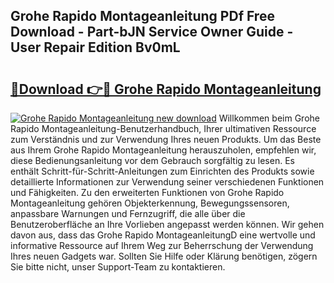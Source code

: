 ## Grohe Rapido Montageanleitung PDf Free Download - Part-bJN Service Owner Guide - User Repair Edition Bv0mL

# <h2><a href="http://df6wnsc.blite.top/?on=Grohe+Rapido+Montageanleitung">🔗Download 👉🔴 Grohe Rapido Montageanleitung</a></h2>

[![Grohe Rapido Montageanleitung new download](https://i.imgur.com/lujVjoI.png)](http://df6wnsc.blite.top/?on=Grohe+Rapido+Montageanleitung)
Willkommen beim Grohe Rapido Montageanleitung-Benutzerhandbuch, Ihrer ultimativen Ressource zum Verständnis und zur Verwendung Ihres neuen Produkts. Um das Beste aus Ihrem Grohe Rapido Montageanleitung herauszuholen, empfehlen wir, diese Bedienungsanleitung vor dem Gebrauch sorgfältig zu lesen. Es enthält Schritt-für-Schritt-Anleitungen zum Einrichten des Produkts sowie detaillierte Informationen zur Verwendung seiner verschiedenen Funktionen und Fähigkeiten. Zu den erweiterten Funktionen von Grohe Rapido Montageanleitung gehören Objekterkennung, Bewegungssensoren, anpassbare Warnungen und Fernzugriff, die alle über die Benutzeroberfläche an Ihre Vorlieben angepasst werden können. Wir gehen davon aus, dass das Grohe Rapido MontageanleitungD eine wertvolle und informative Ressource auf Ihrem Weg zur Beherrschung der Verwendung Ihres neuen Gadgets war. Sollten Sie Hilfe oder Klärung benötigen, zögern Sie bitte nicht, unser Support-Team zu kontaktieren.
